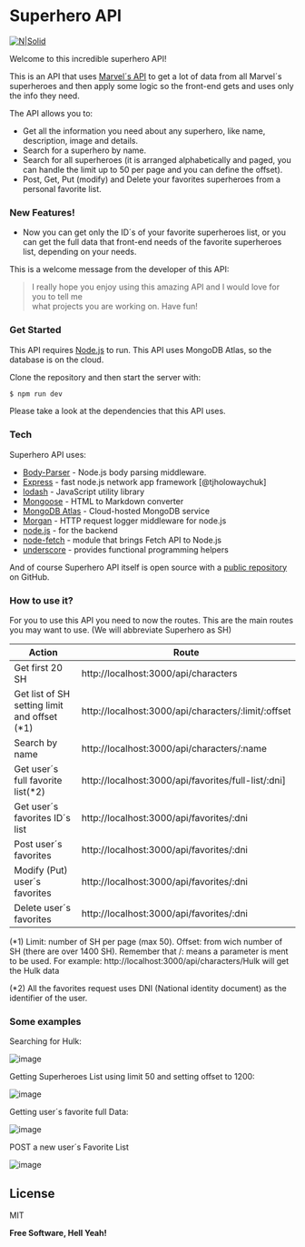 # Superhero API

[![N|Solid](https://3.bp.blogspot.com/-T05YFBj38zM/Twzbe4clhRI/AAAAAAAAxbY/F3E6rE8NFc4/s1600/marvel%2Blogo.jpg)](https://developer.marvel.com/docs)


Welcome to this incredible superhero API!

This is an API that uses [Marvel´s API](https://developer.marvel.com/docs) to get a lot of data from all Marvel´s superheroes and then apply some logic so the front-end gets and uses only the info they need.

The API allows you to:

  - Get all the information you need about any superhero, like name, description, image and details.
  - Search for a superhero by name.
  - Search for all superheroes (it is arranged alphabetically and paged, you can handle the limit up to 50 per page and you can define the offset).
  - Post, Get, Put (modify) and Delete your favorites superheroes from a personal favorite list.

### New Features!

  - Now you can get only the ID´s of your favorite superheroes list, or you can get the full data that front-end needs of the favorite superheroes list, depending on your needs.

This is a welcome message from the developer of this API:

> I really hope you enjoy using this amazing API 
> and I would love for you to tell me  
> what projects you are working on.
> Have fun!

### Get Started

This API requires [Node.js](https://nodejs.org/) to run.
This API uses MongoDB Atlas, so the database is on the cloud.

Clone the repository and then start the server with:

```sh
$ npm run dev
```

Please take a look at the dependencies that this API uses.

### Tech

Superhero API uses:

* [Body-Parser](https://www.npmjs.com/package/body-parser) - Node.js body parsing middleware.
* [Express](https://expressjs.com/es/) - fast node.js network app framework [@tjholowaychuk]
* [lodash](https://lodash.com/docs/4.17.15) - JavaScript utility library
* [Mongoose](https://mongoosejs.com/docs/index.html) - HTML to Markdown converter
* [MongoDB Atlas](https://www.mongodb.com/cloud/atlas/lp/try2?utm_source=google&utm_campaign=gs_americas_argentina_search_brand_atlas_desktop&utm_term=atlas%20mongodb&utm_medium=cpc_paid_search&utm_ad=e&utm_ad_campaign_id=6498554093&gclid=Cj0KCQiA48j9BRC-ARIsAMQu3WTEWnXofFAEvEqDDqkhq7va6Zl8MnTTfX4fd6OFK0bzSrUI_hI5SjUaAiZtEALw_wcB) - Cloud-hosted MongoDB service
* [Morgan](https://lodash.com/docs/4.17.15) - HTTP request logger middleware for node.js
* [node.js](https://nodejs.org/es/docs/) - for the backend
* [node-fetch](https://www.npmjs.com/package/node-fetch) - module that brings Fetch API to Node.js
* [underscore](https://underscorejs.org/) - provides functional programming helpers

And of course Superhero API itself is open source with a [public repository](https://github.com/arganarazalvaro/Superheros-Api) on GitHub.

### How to use it?
For you to use this API you need to now the routes.
This are the main routes you may want to use.
(We will abbreviate Superhero as SH)


| Action | Route |
| ------ | ------ |
| Get first 20 SH| http://localhost:3000/api/characters |
| Get list of SH setting limit and offset (*1) | http://localhost:3000/api/characters/:limit/:offset |
| Search by name | http://localhost:3000/api/characters/:name |
| Get user´s full favorite list(*2) | http://localhost:3000/api/favorites/full-list/:dni] |
| Get user´s favorites ID´s list | http://localhost:3000/api/favorites/:dni |
| Post user´s favorites | http://localhost:3000/api/favorites/:dni |
| Modify (Put) user´s favorites | http://localhost:3000/api/favorites/:dni |
| Delete user´s favorites | http://localhost:3000/api/favorites/:dni |

(*1) Limit: number of SH per page (max 50). Offset: from wich number of SH (there are over 1400 SH). 
Remember that /: means a parameter is ment to be used. For example: http://localhost:3000/api/characters/Hulk will get the Hulk data

(*2) All the favorites request uses DNI (National identity document) as the identifier of the user.

### Some examples

Searching for Hulk:

![image](https://user-images.githubusercontent.com/58991309/99259852-62088e80-27f9-11eb-97cf-63fb2bc708e9.png)

Getting Superheroes List using limit 50 and setting offset to 1200:

![image](https://user-images.githubusercontent.com/58991309/99260045-ac8a0b00-27f9-11eb-978f-8a6fadf244c4.png)

Getting user´s favorite full Data:

![image](https://user-images.githubusercontent.com/58991309/99260584-59648800-27fa-11eb-8e87-6e4ca06551f4.png)

POST a new user´s Favorite List

![image](https://user-images.githubusercontent.com/58991309/99260913-c5df8700-27fa-11eb-8cf5-ca4e33a740f2.png)


License
----

MIT


**Free Software, Hell Yeah!**
